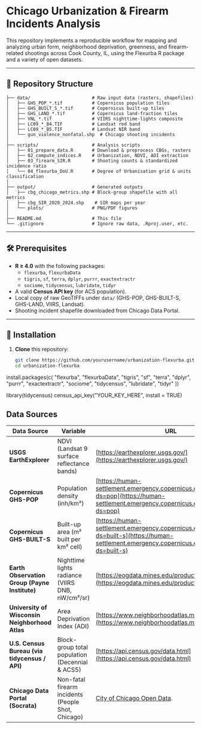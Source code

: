 # Chicago Urbanization & Firearm Incidents Analysis

This repository implements a reproducible workflow for mapping and analyzing urban form, neighborhood deprivation, greenness, and firearm‐related shootings across Cook County, IL, using the Flexurba R package and a variety of open datasets.

---

## 📂 Repository Structure
```
├── data/                       # Raw input data (rasters, shapefiles)
│   ├── GHS_POP_*.tif           # Copernicus population tiles
│   ├── GHS_BUILT_S_*.tif       # Copernicus built-up tiles
│   ├── GHS_LAND_*.tif          # Copernicus land-fraction tiles
│   ├── VNL_*.tif               # VIIRS nighttime-lights composite
│   ├── LC09_*_B4.TIF           # Landsat red band
│   ├── LC09_*_B5.TIF           # Landsat NIR band
│   └── gun_violence_nonfatal.shp  # Chicago shooting incidents
│
├── scripts/                    # Analysis scripts
│   ├── 01_prepare_data.R       # Download & preprocess CBGs, rasters
│   ├── 02_compute_indices.R    # Urbanization, NDVI, ADI extraction
│   ├── 03_firearm_SIR.R        # Shooting counts & standardized incidence ratio
│   └── 04_flexurba_DoU.R       # Degree of Urbanisation grid & units classification
│
├── output/                     # Generated outputs
│   ├── cbg_chicago_metrics.shp # Block-group shapefile with all metrics
│   ├── cbg_SIR_2020_2024.shp    # SIR maps per year
│   └── plots/                  # PNG/PDF figures
│
├── README.md                   # This file
└── .gitignore                  # Ignore raw data, .Rproj.user, etc.
```
---
## 🛠️ Prerequisites

- **R ≥ 4.0** with the following packages:
  - `flexurba`, `flexurbaData`  
  - `tigris`, `sf`, `terra`, `dplyr`, `purrr`, `exactextractr`  
  - `sociome`, `tidycensus`, `lubridate`, `tidyr`  
- A valid **Census API key** (for ACS population).  
- Local copy of raw GeoTIFFs under `data/` (GHS-POP, GHS-BUILT-S, GHS-LAND, VIIRS, Landsat).  
- Shooting incident shapefile downloaded from Chicago Data Portal.

---

## 🚀 Installation

1. **Clone** this repository:
   ```bash
   git clone https://github.com/yourusername/urbanization-flexurba.git
   cd urbanization-flexurba

install.packages(c(
  "flexurba", "flexurbaData", "tigris", "sf", "terra", "dplyr",
  "purrr", "exactextractr", "sociome", "tidycensus",
  "lubridate", "tidyr"
))

library(tidycensus)
census_api_key("YOUR_KEY_HERE", install = TRUE)

## Data Sources

| Data Source                                    | Variable                                           | URL                                                                                                                                                      |
| ---------------------------------------------- | -------------------------------------------------- | -------------------------------------------------------------------------------------------------------------------------------------------------------- |
| **USGS EarthExplorer**                         | NDVI (Landsat 9 surface reflectance bands)         | [https://earthexplorer.usgs.gov/](https://earthexplorer.usgs.gov/)                                                                                       |
| **Copernicus GHS-POP**                         | Population density (inh/km²)                       | [https://human-settlement.emergency.copernicus.eu/download.php?ds=pop](https://human-settlement.emergency.copernicus.eu/download.php?ds=pop)             |
| **Copernicus GHS-BUILT-S**                     | Built-up area (m² built per km² cell)              | [https://human-settlement.emergency.copernicus.eu/download.php?ds=built-s](https://human-settlement.emergency.copernicus.eu/download.php?ds=built-s)     |
| **Earth Observation Group (Payne Institute)**  | Nighttime lights radiance (VIIRS DNB, nW/cm²/sr)   | [https://eogdata.mines.edu/products/vnl/](https://eogdata.mines.edu/products/vnl/)                                                                       |
| **University of Wisconsin Neighborhood Atlas** | Area Deprivation Index (ADI)                       | [https://www.neighborhoodatlas.medicine.wisc.edu/](https://www.neighborhoodatlas.medicine.wisc.edu/)                                                     |
| **U.S. Census Bureau (via tidycensus / API)**  | Block-group total population (Decennial & ACS5)    | [https://api.census.gov/data.html](https://api.census.gov/data.html)                                                                                     |
| **Chicago Data Portal (Socrata)**              | Non-fatal firearm incidents (People Shot, Chicago) | [City of Chicago Open Data](https://data.cityofchicago.org/). |

